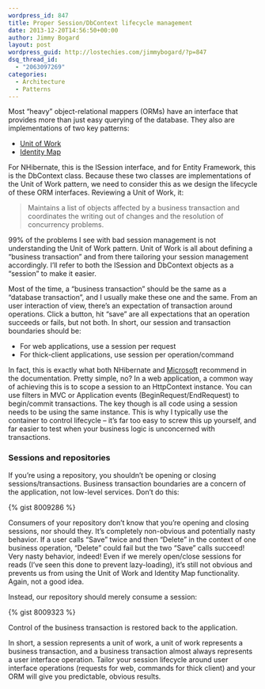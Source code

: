 ```yaml
---
wordpress_id: 847
title: Proper Session/DbContext lifecycle management
date: 2013-12-20T14:56:50+00:00
author: Jimmy Bogard
layout: post
wordpress_guid: http://lostechies.com/jimmybogard/?p=847
dsq_thread_id:
  - "2063097269"
categories:
  - Architecture
  - Patterns
---
```

Most “heavy” object-relational mappers (ORMs) have an interface that provides more than just easy querying of the database. They also are implementations of two key patterns:

  * [Unit of Work](http://martinfowler.com/eaaCatalog/unitOfWork.html)
  * [Identity Map](http://martinfowler.com/eaaCatalog/identityMap.html)

For NHibernate, this is the ISession interface, and for Entity Framework, this is the DbContext class. Because these two classes are implementations of the Unit of Work pattern, we need to consider this as we design the lifecycle of these ORM interfaces. Reviewing a Unit of Work, it:

> Maintains a list of objects affected by a business transaction and coordinates the writing out of changes and the resolution of concurrency problems.

99% of the problems I see with bad session management is not understanding the Unit of Work pattern. Unit of Work is all about defining a “business transaction” and from there tailoring your session management accordingly. I’ll refer to both the ISession and DbContext objects as a “session” to make it easier.

Most of the time, a “business transaction” should be the same as a “database transaction”, and I usually make these one and the same. From an user interaction of view, there’s an expectation of transaction around operations. Click a button, hit “save” are all expectations that an operation succeeds or fails, but not both. In short, our session and transaction boundaries should be:

  * For web applications, use a session per request
  * For thick-client applications, use session per operation/command

In fact, this is exactly what both NHibernate and [Microsoft](http://msdn.microsoft.com/en-us/data/jj729737.aspx) recommend in the documentation. Pretty simple, no? In a web application, a common way of achieving this is to scope a session to an HttpContext instance. You can use filters in MVC or Application events (BeginRequest/EndRequest) to begin/commit transactions. The key though is all code using a session needs to be using the same instance. This is why I typically use the container to control lifecycle – it’s far too easy to screw this up yourself, and far easier to test when your business logic is unconcerned with transactions.

### Sessions and repositories

If you’re using a repository, you shouldn’t be opening or closing sessions/transactions. Business transaction boundaries are a concern of the application, not low-level services. Don’t do this:

{% gist 8009286 %}

Consumers of your repository don’t know that you’re opening and closing sessions, nor should they. It’s completely non-obvious and potentially nasty behavior. If a user calls “Save” twice and then “Delete” in the context of one business operation, “Delete” could fail but the two “Save” calls succeed! Very nasty behavior, indeed! Even if we merely open/close sessions for reads (I’ve seen this done to prevent lazy-loading), it’s still not obvious and prevents us from using the Unit of Work and Identity Map functionality. Again, not a good idea.

Instead, our repository should merely consume a session:

{% gist 8009323 %}

Control of the business transaction is restored back to the application.

In short, a session represents a unit of work, a unit of work represents a business transaction, and a business transaction almost always represents a user interface operation. Tailor your session lifecycle around user interface operations (requests for web, commands for thick client) and your ORM will give you predictable, obvious results.